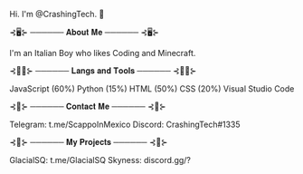 Hi. I'm @CrashingTech. 👋

⊰🖥️⊱ ────── 𝐀𝐛𝐨𝐮𝐭 𝐌𝐞 ────── ⊰🖥️⊱

I'm an Italian Boy who likes Coding
and Minecraft. 

⊰👨‍💻⊱ ────── 𝐋𝐚𝐧𝐠𝐬 𝐚𝐧𝐝 𝐓𝐨𝐨𝐥𝐬 ────── ⊰👨‍💻⊱ 

JavaScript (60%)
Python (15%)
HTML (50%)
CSS (20%)
Visual Studio Code

⊰💬⊱ ────── 𝐂𝐨𝐧𝐭𝐚𝐜𝐭 𝐌𝐞 ────── ⊰💬⊱

Telegram: t.me/ScappoInMexico
Discord: CrashingTech#1335

⊰👀⊱ ────── 𝐌𝐲 𝐏𝐫𝐨𝐣𝐞𝐜𝐭𝐬 ────── ⊰👀⊱

GlacialSQ: t.me/GlacialSQ
Skyness: discord.gg/?

